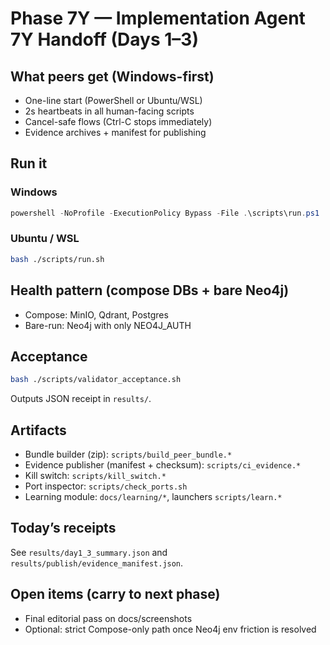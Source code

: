 # Phase 7Y — Implementation Agent 7Y Handoff (Days 1–3)

## What peers get (Windows-first)
- One-line start (PowerShell or Ubuntu/WSL)
- 2s heartbeats in all human-facing scripts
- Cancel-safe flows (Ctrl-C stops immediately)
- Evidence archives + manifest for publishing

## Run it

### Windows
~~~powershell
powershell -NoProfile -ExecutionPolicy Bypass -File .\scripts\run.ps1
~~~

### Ubuntu / WSL
~~~bash
bash ./scripts/run.sh
~~~

## Health pattern (compose DBs + bare Neo4j)
- Compose: MinIO, Qdrant, Postgres
- Bare-run: Neo4j with only NEO4J_AUTH

## Acceptance
~~~bash
bash ./scripts/validator_acceptance.sh
~~~

Outputs JSON receipt in `results/`.

## Artifacts
- Bundle builder (zip): `scripts/build_peer_bundle.*`
- Evidence publisher (manifest + checksum): `scripts/ci_evidence.*`
- Kill switch: `scripts/kill_switch.*`
- Port inspector: `scripts/check_ports.sh`
- Learning module: `docs/learning/*`, launchers `scripts/learn.*`

## Today’s receipts
See `results/day1_3_summary.json` and `results/publish/evidence_manifest.json`.

## Open items (carry to next phase)
- Final editorial pass on docs/screenshots
- Optional: strict Compose-only path once Neo4j env friction is resolved

